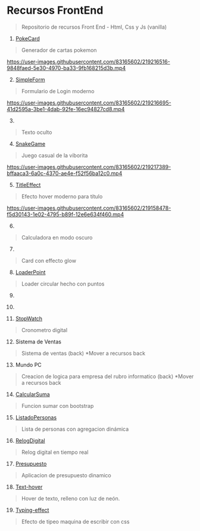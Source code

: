 # Recursos FrontEnd
>Repositorio de recursos Front End - Html, Css y Js (vanilla)

1. [PokeCard](https://mg-pokecard.netlify.app/) 
>Generador de cartas pokemon

https://user-images.githubusercontent.com/83165602/219216516-9848faed-5e30-4970-ba33-9fb168215d3b.mp4


2. [SimpleForm](https://mg-simpleform.netlify.app/)
>Formulario de Login moderno

https://user-images.githubusercontent.com/83165602/219216695-41d2595a-3be1-4dab-92fe-16ec94827cd8.mp4


3.
>Texto oculto

4. [SnakeGame](https://matiasgonzalez1.github.io/snake-game/)
>Juego casual de la viborita

https://user-images.githubusercontent.com/83165602/219217389-bffaaca3-6a0c-4370-ae4e-f52f56ba12c0.mp4

5. [TitleEffect](https://mg-title-effect.netlify.app/)
>Efecto hover moderno para título



https://user-images.githubusercontent.com/83165602/219158478-f5d30143-1e02-4795-b89f-12e6e634f460.mp4



6.
>Calculadora en modo oscuro

7.
> Card con effecto glow

8. [LoaderPoint](https://codepen.io/MatiasGonzalez1/pen/OJwwOdy)
>Loader circular hecho con puntos

9.
>

10.
>

11. [StopWatch](https://mg-stopwatch.netlify.app/)
>Cronometro digital

12. Sistema de Ventas
> Sistema de ventas (back) *Mover a recursos back

13. Mundo PC
>Creacion de logica para empresa del rubro informatico (back) *Mover a recursos back

14. [CalcularSuma](https://mg-calcularsuma.netlify.app/)
>Funcion sumar con bootstrap

15. [ListadoPersonas](https://mg-listadopersonas.netlify.app/)
>Lista de personas con agregacion dinámica

16. [RelogDigital](https://mg-relogdigital.netlify.app/)
>Relog digital en tiempo real

17. [Presupuesto](https://mg-presupuesto.netlify.app/)
>Aplicacion de presupuesto dinamico

18. [Text-hover](https://text-hover.netlify.app/)
>Hover de texto, relleno con luz de neón.

19. [Typing-effect](https://typping-effect.netlify.app/)
>Efecto de tipeo maquina de escribir con css
